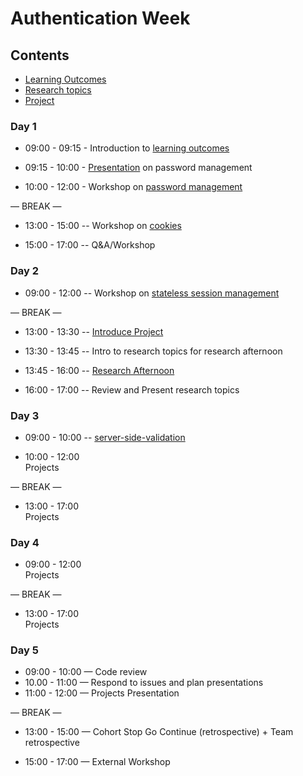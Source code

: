 # Authentication Week

## Contents

- [Learning Outcomes](./learning-outcomes.md)
- [Research topics](./research-afternoon.md)
- [Project](./project.md)

### Day 1

- 09:00 - 09:15 - Introduction to [learning outcomes](./learning-outcomes.md)

- 09:15 - 10:00 - [Presentation](https://docs.google.com/presentation/d/1EwWXNoJHxRoJxhFRvwvOr2tqslQe4PBxyDeRHWJFJH4/edit#slide=id.p1) on password management 
  
- 10:00 - 12:00 - Workshop on [password management](https://github.com/ali-7/ws-password-management)

— BREAK —

- 13:00 - 15:00 -- Workshop on [cookies](https://github.com/ali-7/cookies-ws)

- 15:00 - 17:00
  -- Q&A/Workshop

### Day 2

- 09:00 - 12:00 -- Workshop on [stateless session management](https://github.com/ali-7/jwt-ws)

— BREAK —

- 13:00 - 13:30
  -- [Introduce Project](./project.md)

- 13:30 - 13:45
  -- Intro to research topics for research afternoon

- 13:45 - 16:00
  -- [Research Afternoon](./research-afternoon.md)

- 16:00 - 17:00
  -- Review and Present research topics

### Day 3

- 09:00 - 10:00 -- [server-side-validation](https://github.com/AbdallahAmmar96/server-side-validation)

- 10:00 - 12:00 <br>
  Projects

— BREAK —

- 13:00 - 17:00<br>
  Projects

### Day 4

- 09:00 - 12:00 <br>
  Projects

— BREAK —

- 13:00 - 17:00 <br>
  Projects

### Day 5

- 09:00 - 10:00 — Code review 
- 10.00 - 11:00 — Respond to issues and plan presentations
- 11:00 - 12:00 — Projects Presentation

— BREAK —

- 13:00 - 15:00 — Cohort Stop Go Continue (retrospective) + Team retrospective

- 15:00 - 17:00 — External Workshop
